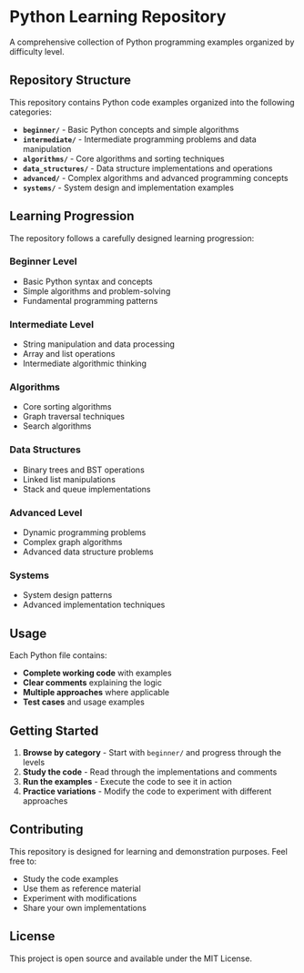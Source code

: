 # Python Learning Repository

A comprehensive collection of Python programming examples organized by difficulty level.

## Repository Structure

This repository contains Python code examples organized into the following categories:

- **`beginner/`** - Basic Python concepts and simple algorithms
- **`intermediate/`** - Intermediate programming problems and data manipulation  
- **`algorithms/`** - Core algorithms and sorting techniques
- **`data_structures/`** - Data structure implementations and operations
- **`advanced/`** - Complex algorithms and advanced programming concepts
- **`systems/`** - System design and implementation examples

## Learning Progression

The repository follows a carefully designed learning progression:

### Beginner Level
- Basic Python syntax and concepts
- Simple algorithms and problem-solving
- Fundamental programming patterns

### Intermediate Level
- String manipulation and data processing
- Array and list operations
- Intermediate algorithmic thinking

### Algorithms
- Core sorting algorithms
- Graph traversal techniques
- Search algorithms

### Data Structures
- Binary trees and BST operations
- Linked list manipulations
- Stack and queue implementations

### Advanced Level
- Dynamic programming problems
- Complex graph algorithms
- Advanced data structure problems

### Systems
- System design patterns
- Advanced implementation techniques

## Usage

Each Python file contains:
- **Complete working code** with examples
- **Clear comments** explaining the logic
- **Multiple approaches** where applicable
- **Test cases** and usage examples

## Getting Started

1. **Browse by category** - Start with `beginner/` and progress through the levels
2. **Study the code** - Read through the implementations and comments
3. **Run the examples** - Execute the code to see it in action
4. **Practice variations** - Modify the code to experiment with different approaches

## Contributing

This repository is designed for learning and demonstration purposes. Feel free to:
- Study the code examples
- Use them as reference material
- Experiment with modifications
- Share your own implementations

## License

This project is open source and available under the MIT License.